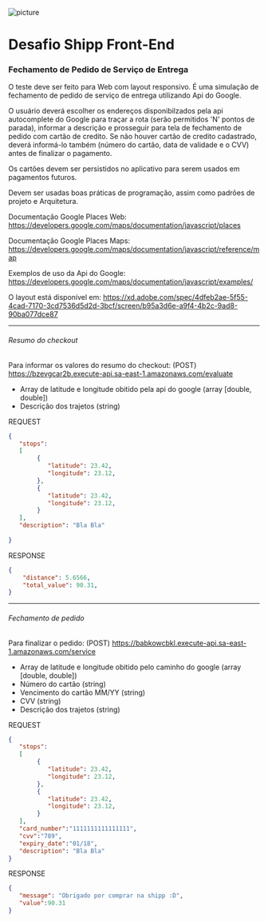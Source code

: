 ![picture](https://s3-sa-east-1.amazonaws.com/shippmedia/general/backend.png)

# Desafio Shipp Front-End

### Fechamento de Pedido de Serviço de Entrega


O teste deve ser feito para Web com layout responsivo. É uma simulação de fechamento de pedido de serviço de entrega utilizando Api do Google.

O usuário deverá escolher os endereços disponibilzados pela api autocomplete do Google para traçar a rota (serão permitidos 'N' pontos de parada), informar a descrição e prosseguir para tela de fechamento de pedido com cartão de credito. Se não houver cartão de credito cadastrado, deverá informá-lo também (número do cartão, data de validade e o CVV) antes de finalizar o pagamento.

Os cartões devem ser persistidos no aplicativo para serem usados em pagamentos futuros.

Devem ser usadas boas práticas de programação, assim como padrões de projeto e Arquitetura.

Documentação Google Places Web: https://developers.google.com/maps/documentation/javascript/places

Documentação Google Places Maps: https://developers.google.com/maps/documentation/javascript/reference/map

Exemplos de uso da Api do Google: https://developers.google.com/maps/documentation/javascript/examples/

O layout está disponível em: https://xd.adobe.com/spec/4dfeb2ae-5f55-4cad-7170-3cd7536d5d2d-3bcf/screen/b95a3d6e-a9f4-4b2c-9ad8-90ba077dce87

-----
###### Resumo do checkout

Para informar os valores do resumo do checkout:  (POST) https://bzevgcar2b.execute-api.sa-east-1.amazonaws.com/evaluate

+ Array de latitude e longitude obitido pela api do google (array [double, double]) 
+ Descrição dos trajetos (string)


REQUEST 

``` json
{  
   "stops": 
   [
   		{
		   "latitude": 23.42,
		   "longitude": 23.12,
		},
		{
		   "latitude": 23.42,
		   "longitude": 23.12,
		}
   ],
   "description": "Bla Bla"
   
}
```

RESPONSE

``` json
{
    "distance": 5.6566,
    "total_value": 90.31,
}
```

-----
###### Fechamento de pedido

Para finalizar o pedido: (POST) https://babkowcbkl.execute-api.sa-east-1.amazonaws.com/service

+ Array de latitude e longitude obitido pelo caminho do google (array [double, double]) 
+ Número do cartão (string)
+ Vencimento do cartão MM/YY (string)
+ CVV (string)
+ Descrição dos trajetos (string)


REQUEST

``` json
{  
   "stops": 
   [
   		{
		   "latitude": 23.42,
		   "longitude": 23.12,
		},
		{
		   "latitude": 23.42,
		   "longitude": 23.12,
		}
   ],
   "card_number":"1111111111111111",
   "cvv":"789",
   "expiry_date":"01/18",
   "description": "Bla Bla"
}
```

RESPONSE

``` json
{  
   "message": "Obrigado por comprar na shipp :D",
   "value":90.31
}
```